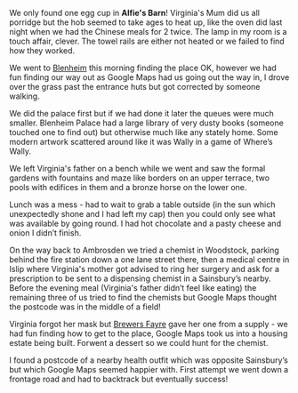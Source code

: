 We only found one egg cup in **Alfie's Barn**! Virginia's Mum did us all porridge but the hob seemed to take ages to heat up, like the oven did last night when we had the Chinese meals for 2 twice. The lamp in my room is a touch affair, clever. The towel rails are either not heated or we failed to find how they worked.

We went to [Blenheim](https://www.blenheimpalace.com) this morning finding the place OK, however we had fun finding our way out as Google Maps had us going out the way in, I drove over the grass past the entrance huts but got corrected by someone walking.

We did the palace first but if we had done it later the queues were much smaller. Blenheim Palace had a large library of very dusty books (someone touched one to find out) but otherwise much like any stately home. Some modern artwork scattered around like it was Wally in a game of Where’s Wally.

We left Virginia's father on a bench while we went and saw the formal gardens with fountains and maze like borders on an upper terrace, two pools with edifices in them and a bronze horse on the lower one.

Lunch was a mess - had to wait to grab a table outside (in the sun which unexpectedly shone and I had left my cap) then you could only see what was available by going round. I had hot chocolate and a pasty cheese and onion I didn’t finish.  

On the way back to Ambrosden we tried a chemist in Woodstock, parking behind the fire station down a one lane street there, then a medical centre in Islip where Virginia's mother got advised to ring her surgery and ask for a prescription to be sent to a dispensing chemist in a Sainsbury’s nearby. Before the evening meal (Virginia's father didn’t feel like eating) the remaining three of us tried to find the chemists but Google Maps thought the postcode was in the middle of a field!

Virginia forgot her mask but [Brewers Fayre](https://www.brewersfayre.co.uk/en-gb/locations/oxfordshire/bicester) gave her one from a supply - we had fun finding how to get to the place, Google Maps took us into a housing estate being built. Forwent a dessert so we could hunt for the chemist.

I found a postcode of a nearby health outfit which was opposite Sainsbury’s but which Google Maps seemed happier with. First attempt we went down a frontage road and had to backtrack but eventually success!
